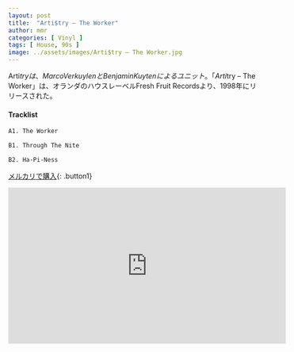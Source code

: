 ```yaml
---
layout: post
title:  "Arti$try – The Worker"
author: mmr
categories: [ Vinyl ]
tags: [ House, 90s ]
image: ../assets/images/Arti$try – The Worker.jpg
---
```


Arti$tryは、Marco VerkuylenとBenjamin Kuytenによるユニット。「Arti$try – The Worker」は、オランダのハウスレーベルFresh Fruit Recordsより、1998年にリリースされた。

#### Tracklist
```md
A1. The Worker

B1. Through The Nite

B2. Ha-Pi-Ness
```

[メルカリで購入](https://jp.mercari.com/item/m88863230519?afid=6142608987){: .button1}

<iframe width="560" height="315" src="https://www.youtube.com/embed/7-Z13LYEUds?si=O-ez82dRgPc_BRCK" title="YouTube video player" frameborder="0" allow="accelerometer; autoplay; clipboard-write; encrypted-media; gyroscope; picture-in-picture; web-share" referrerpolicy="strict-origin-when-cross-origin" allowfullscreen></iframe>
